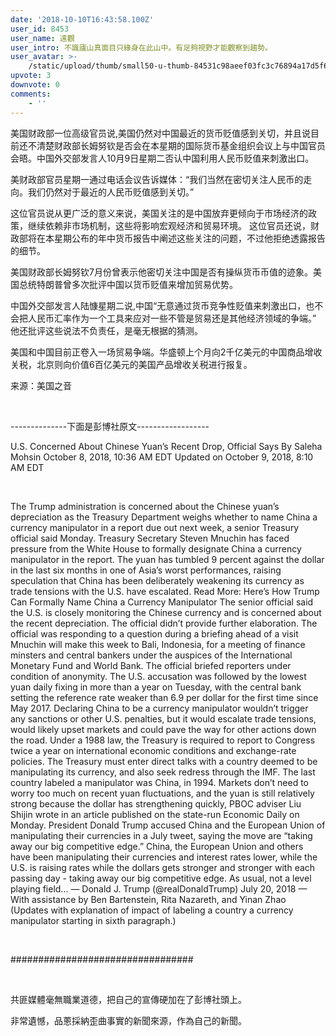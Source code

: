 ```yaml
---
date: '2018-10-10T16:43:58.100Z'
user_id: 8453
user_name: 遠觀
user_intro: 不識廬山真面目只緣身在此山中。有足夠視野才能觀察到趨勢。
user_avatar: >-
    /static/upload/thumb/small50-u-thumb-84531c98aeef03fc3c76894a17d5f6ab62f5a0a3a237.png
upvote: 3
downvote: 0
comments:
    - ''
---
```


美国财政部一位高级官员说,美国仍然对中国最近的货币贬值感到关切，并且说目前还不清楚财政部长姆努钦是否会在本星期的国际货币基金组织会议上与中国官员会晤。中国外交部发言人10月9日星期二否认中国利用人民币贬值来刺激出口。

美财政部官员星期一通过电话会议告诉媒体：“我们当然在密切关注人民币的走向。我们仍然对于最近的人民币贬值感到关切。”

这位官员说从更广泛的意义来说，美国关注的是中国放弃更倾向于市场经济的政策，继续依赖非市场机制，这些将影响宏观经济和贸易环境。 这位官员还说，财政部将在本星期公布的年中货币报告中阐述这些关注的问题，不过他拒绝透露报告的细节。

美国财政部长姆努钦7月份曾表示他密切关注中国是否有操纵货币币值的迹象。美国总统特朗普曾多次批评中国以货币贬值来增加贸易优势。

中国外交部发言人陆慷星期二说,中国“无意通过货币竞争性贬值来刺激出口，也不会把人民币汇率作为一个工具来应对一些不管是贸易还是其他经济领域的争端。” 他还批评这些说法不负责任，是毫无根据的猜测。

美国和中国目前正卷入一场贸易争端。华盛顿上个月向2千亿美元的中国商品增收关税，北京则向价值6百亿美元的美国产品增收关税进行报复。

来源：美国之音

<br>

--------------下面是彭博社原文------------------

U.S. Concerned About Chinese Yuan’s Recent Drop, Official Says By Saleha Mohsin October 8, 2018, 10:36 AM EDT Updated on October 9, 2018, 8:10 AM EDT

<br>

The Trump administration is concerned about the Chinese yuan’s depreciation as the Treasury Department weighs whether to name China a currency manipulator in a report due out next week, a senior Treasury official said Monday. Treasury Secretary Steven Mnuchin has faced pressure from the White House to formally designate China a currency manipulator in the report. The yuan has tumbled 9 percent against the dollar in the last six months in one of Asia’s worst performances, raising speculation that China has been deliberately weakening its currency as trade tensions with the U.S. have escalated. Read More: Here’s How Trump Can Formally Name China a Currency Manipulator The senior official said the U.S. is closely monitoring the Chinese currency and is concerned about the recent depreciation. The official didn’t provide further elaboration. The official was responding to a question during a briefing ahead of a visit Mnuchin will make this week to Bali, Indonesia, for a meeting of finance minsters and central bankers under the auspices of the International Monetary Fund and World Bank. The official briefed reporters under condition of anonymity. The U.S. accusation was followed by the lowest yuan daily fixing in more than a year on Tuesday, with the central bank setting the reference rate weaker than 6.9 per dollar for the first time since May 2017. Declaring China to be a currency manipulator wouldn’t trigger any sanctions or other U.S. penalties, but it would escalate trade tensions, would likely upset markets and could pave the way for other actions down the road. Under a 1988 law, the Treasury is required to report to Congress twice a year on international economic conditions and exchange-rate policies. The Treasury must enter direct talks with a country deemed to be manipulating its currency, and also seek redress through the IMF. The last country labeled a manipulator was China, in 1994. Markets don’t need to worry too much on recent yuan fluctuations, and the yuan is still relatively strong because the dollar has strengthening quickly, PBOC adviser Liu Shijin wrote in an article published on the state-run Economic Daily on Monday. President Donald Trump accused China and the European Union of manipulating their currencies in a July tweet, saying the move are “taking away our big competitive edge.” China, the European Union and others have been manipulating their currencies and interest rates lower, while the U.S. is raising rates while the dollars gets stronger and stronger with each passing day - taking away our big competitive edge. As usual, not a level playing field... — Donald J. Trump (@realDonaldTrump) July 20, 2018 — With assistance by Ben Bartenstein, Rita Nazareth, and Yinan Zhao (Updates with explanation of impact of labeling a country a currency manipulator starting in sixth paragraph.)

<br>

\#################################

<br>

共匪媒體毫無職業道德，把自己的宣傳硬加在了彭博社頭上。

非常遺憾，品蔥採納歪曲事實的新聞來源，作為自己的新聞。
